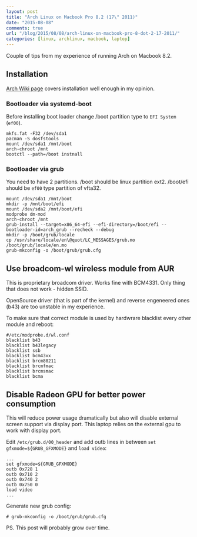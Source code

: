 ```yaml
---
layout: post
title: "Arch Linux on Macbook Pro 8.2 (17\" 2011)"
date: "2015-08-08"
comments: true
url: "/blog/2015/08/08/arch-linux-on-macbook-pro-8-dot-2-17-2011/"
categories: [linux, archlinux, macbook, laptop]
---
```


Couple of tips from my experience of running Arch on Macbook 8.2.

<!--more-->

## Installation

<a href="https://wiki.archlinux.org/index.php/MacBook">Arch Wiki page</a> covers installation well enough in my opinion.

### Bootloader via systemd-boot

Before installing boot loader change /boot partition type to `EFI System` (`ef00`).

```shell
mkfs.fat -F32 /dev/sda1
pacman -S dosfstools
mount /dev/sda1 /mnt/boot
arch-chroot /mnt
bootctl --path=/boot instnall
```

### Bootloader via grub

You need to have 2 partitions. /boot should be linux partition ext2. /boot/efi should be `ef00` type partition of vfta32.

```shell
mount /dev/sda1 /mnt/boot
mkdir -p /mnt/boot/efi
mount /dev/sda2 /mnt/boot/efi
modprobe dm-mod
arch-chroot /mnt
grub-install --target=x86_64-efi --efi-directory=/boot/efi --bootloader-id=arch_grub --recheck --debug
mkdir -p /boot/grub/locale
cp /usr/share/locale/en\@quot/LC_MESSAGES/grub.mo /boot/grub/locale/en.mo
grub-mkconfig -o /boot/grub/grub.cfg
```

## Use broadcom-wl wireless module from AUR

This is proprietary broadcom driver. Works fine with BCM4331.
Only thing that does not work - hidden SSID.

OpenSource driver (that is part of the kernel) and reverse engeneered ones (b43) are too unstable in my experience.

To make sure that correct module is used by hardwrare blacklist every other module and reboot:

```plaintext
#/etc/modprobe.d/wl.conf
blacklist b43
blacklist b43legacy
blacklist ssb
blacklist bcm43xx
blacklist brcm80211
blacklist brcmfmac
blacklist brcmsmac
blacklist bcma
```

## Disable Radeon GPU for better power consumption

This will reduce power usage dramatically but also will disable external screen support via display port.
This laptop relies on the external gpu to work with display port.

Edit `/etc/grub.d/00_header` and add outb lines in between `set gfxmode=${GRUB_GFXMODE}` and `load video`:

```plaintext
...
set gfxmode=${GRUB_GFXMODE}
outb 0x728 1
outb 0x710 2
outb 0x740 2
outb 0x750 0
load video
...
```

Generate new grub config:

```shell
# grub-mkconfig -o /boot/grub/grub.cfg
```

PS. This post will probably grow over time.

